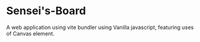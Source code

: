 # Sensei's-Board
 A web application using vite bundler using Vanilla javascript, featuring uses of Canvas element.
